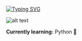 [![Typing SVG](https://readme-typing-svg.demolab.com/?lines=Hi,+I'm+xastrozx;Learning+Python)](https://git.io/typing-svg)

![alt text](https://1.bp.blogspot.com/-0l6vkEVVfTw/XUGXoMER78I/AAAAAAAAZNM/b6HBxSX3HUY85evjzXqXKZYy9Xp3Zd3mQCLcBGAs/s1600/giphyPYTHON.gif)

**Currently learning:** Python 🐍


